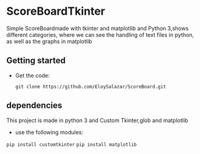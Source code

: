 # ScoreBoardTkinter
Simple ScoreBoardmade with tkinter and matplotlib and Python 3,shows different categories, where we can see the handling of text files in python, as well as the graphs in matplotlib

## Getting started

- Get the code:
    ```
    git clone https://github.com/EloySalazar/ScoreBoard.git
    ```
## dependencies
This project is made in python 3 and Custom Tkinter,glob and matplotlib
- use the following modules:

```pip install customtkinter```
```pip install matplotlib```

